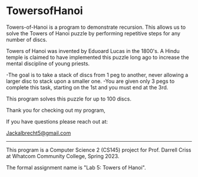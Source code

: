 # TowersofHanoi
Towers-of-Hanoi is a program to demonstrate recursion. This allows us to solve the Towers of Hanoi puzzle by performing repetitive steps for any number of discs.

Towers of Hanoi was invented by Eduoard Lucas in the 1800's. A Hindu temple is claimed to have implemented this puzzle long ago to increase the mental discipline of young priests.

-The goal is to take a stack of discs from 1 peg to another, never allowing a larger disc to stack upon a smaller one.
-You are given only 3 pegs to complete this task, starting on the 1st and you must end at the 3rd.

This program solves this puzzle for up to 100 discs.

Thank you for checking out my program, 

If you have questions please reach out at:

Jackalbrecht5@gmail.com

---------------------------------------------------------------------------------------------------------------------------------
This program is a Computer Science 2 (CS145) project for Prof. Darrell Criss at Whatcom Community College, Spring 2023.

The formal assignment name is "Lab 5: Towers of Hanoi".
